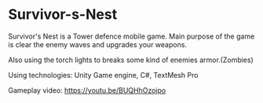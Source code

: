 # Survivor-s-Nest

Survivor's Nest is a Tower defence mobile game. Main purpose of the game is clear the enemy waves and upgrades your weapons. 

Also using the torch lights to breaks some kind of enemies armor.(Zombies)

Using technologies: Unity Game engine, C#, TextMesh Pro

Gameplay video: https://youtu.be/BUQHhOzojpo
